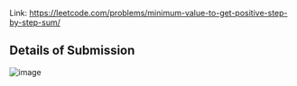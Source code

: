 Link: https://leetcode.com/problems/minimum-value-to-get-positive-step-by-step-sum/
## Details of Submission
![image](https://github.com/mgalang229/LeetCode-Minimum-Value-to-Get-Positive-Step-by-Step-Sum/assets/51401355/ffac1ff1-ccb8-40d8-92a9-abf647a8cbbd)
